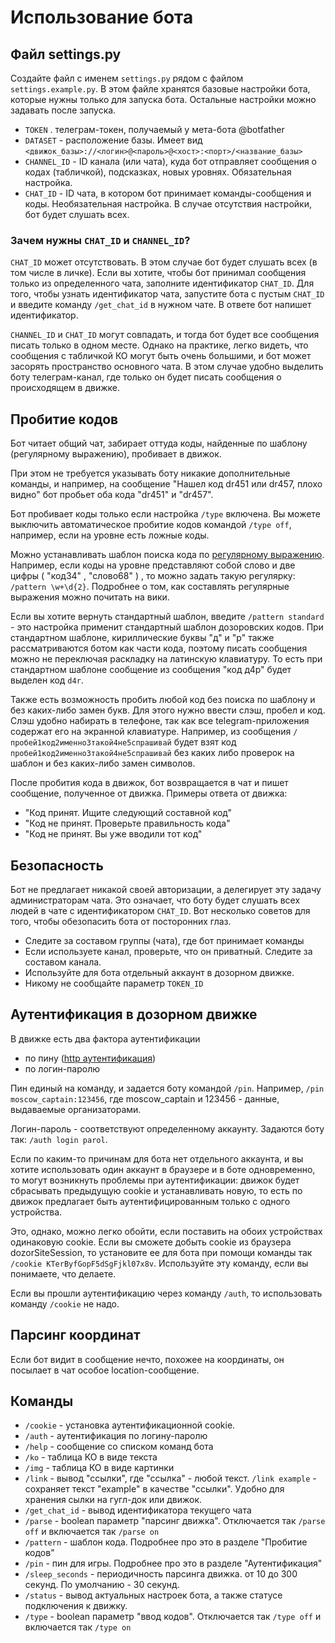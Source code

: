 # Использование бота

## Файл settings.py

Создайте файл с именем `settings.py` рядом с файлом `settings.example.py`. 
В этом файле хранятся базовые настройки бота, которые нужны только для запуска бота.
Остальные настройки можно задавать после запуска.

* `TOKEN` . телеграм-токен, получаемый у мета-бота @botfather
* `DATASET` - расположение базы. Имеет вид `<движок_базы>://<логин>@<пароль>@<хост>:<порт>/<название_базы>`
* `CHANNEL_ID` - ID канала (или чата), куда бот отправляет сообщения о кодах (табличкой), подсказках, новых уровнях. Обязательная настройка.
* `CHAT_ID` - ID чата, в котором бот принимает команды-сообщения и коды. Необязательная настройка. В случае отсутствия настройки, бот будет слушать всех.
 
### Зачем нужны `CHAT_ID` и `CHANNEL_ID`?

`CHAT_ID` может отсутствовать. В этом случае бот будет слушать всех (в том числе в личке).
Если вы хотите, чтобы бот принимал сообщения только из определенного чата, заполните идентификатор `CHAT_ID`.
Для того, чтобы узнать идентификатор чата, запустите бота с пустым `CHAT_ID` и введите команду `/get_chat_id` в нужном чате. 
В ответе бот напишет идентификатор.

`CHANNEL_ID` и `CHAT_ID` могут совпадать, и тогда бот будет все сообщения писать только в одном месте. 
Однако на практике, легко видеть,
что сообщения с табличкой КО могут быть очень большими, и бот может засорять пространство основного чата. В этом случае удобно выделить боту
 телеграм-канал, где только он будет писать сообщения о происходящем в движке.
  
## Пробитие кодов
Бот читает общий чат, забирает оттуда коды, найденные по шаблону (регулярному выражению), пробивает в движок.

При этом не требуется указывать боту никакие дополнительные команды, и например, 
на сообщение "Нашел код dr451 или dr457, плохо видно" бот пробьет оба кода "dr451" и "dr457".

Бот пробивает коды только если настройка `/type` включена. 
Вы можете выключить автоматическое пробитие кодов командой `/type off`, например, если на уровне есть ложные коды.

Можно устанавливать шаблон поиска кода по [регулярному выражению](https://ru.wikipedia.org/wiki/%D0%A0%D0%B5%D0%B3%D1%83%D0%BB%D1%8F%D1%80%D0%BD%D1%8B%D0%B5_%D0%B2%D1%8B%D1%80%D0%B0%D0%B6%D0%B5%D0%BD%D0%B8%D1%8F).
Например, если коды на уровне представляют собой слово и две цифры ( "код34" , "слово68" ) , 
то можно задать такую регулярку: `/pattern \w+\d{2}`. Подробнее о том, как составлять регулярные выражения можно почитать на вики.

Если вы хотите вернуть стандартный шаблон, введите `/pattern standard` - это настройка применит стандартный шаблон дозоровских кодов.
При стандартном шаблоне, кириллические буквы "д" и "р" также рассматриваются ботом как части кода, поэтому писать сообщения можно не переключая
  раскладку на латинскую клавиатуру. То есть при стандартном шаблоне сообщение из сообщения "код д4р" будет выделен код `d4r`.
    
Также есть возможность пробить любой код без поиска по шаблону и без каких-либо замен букв. Для этого нужно ввести слэш, пробел и код.
Слэш удобно набирать в телефоне, так как все telegram-приложения содержат его на экранной клавиатуре. Например, из сообщения
`/ пробей1код2именно3такой4не5спрашивай` будет взят код `пробей1код2именно3такой4не5спрашивай` без каких либо проверок на шаблон и без каких-либо замен символов. 

После пробития кода в движок, бот возвращается в чат и пишет сообщение, полученное от движка. Примеры ответа от движка:

* "Код принят. Ищите следующий составной код" 
* "Код не принят. Проверьте правильность кода"
* "Код не принят. Вы уже вводили тот код"

## Безопасность

Бот не предлагает никакой своей авторизации, а делегирует эту задачу администраторам чата. 
Это означает, что боту будет слушать всех людей в чате с идентификатором `CHAT_ID`. 
Вот несколько советов для того, чтобы обезопасить бота от посторонних глаз.
 
* Следите за составом группы (чата), где бот принимает команды
* Если используете канал, проверьте, что он приватный. Следите за составом канала.
* Используйте для бота отдельный аккаунт в дозорном движке.
* Никому не сообщайте параметр `TOKEN_ID`

## Аутентификация в дозорном движке

В движке есть два фактора аутентификации
* по пину ([http аутентификация](https://en.wikipedia.org/wiki/Basic_access_authentication))
* по логин-паролю

Пин единый на команду, и задается боту командой `/pin`. Например, 
`/pin moscow_captain:123456`, где moscow_captain и 123456 - данные, выдаваемые организаторами.
 
Логин-пароль - соответствуют определенному аккаунту. Задаются боту так: `/auth login parol`.

Если по каким-то причинам для бота нет отдельного аккаунта, и вы хотите использовать один аккаунт в браузере и в боте одновременно,
то могут возникнуть проблемы при аутентификации: движок будет сбрасывать
предыдущую cookie и устанавливать новую, то есть по движок предлагает быть аутентифицированным только с одного устройства.

Это, однако, можно легко обойти, если поставить на обоих устройствах одинаковую cookie. 
Если вы сможете добыть cookie из браузера dozorSiteSession, то установите ее для бота при помощи команды так 
`/cookie KTerByfGopF5dSgFjkl07x8v`. Используйте эту команду, если вы понимаете, что делаете. 

Если вы прошли аутентификацию через команду `/auth`, то использовать команду `/cookie` не надо.

## Парсинг координат

Если бот видит в сообщение нечто, похожее на координаты, он посылает в чат особое location-сообщение.

## Команды
* `/cookie` - установка аутентификационной cookie.
* `/auth` - аутентификация по логину-паролю
* `/help` - сообщение со списком команд бота
* `/ko` - таблица КО в виде текста
* `/img` - таблица КО в виде картинки
* `/link` - вывод "ссылки", где "ссылка" - любой текст. `/link example` - сохраняет текст "example" в качестве "ссылки". Удобно для хранения сылки на гугл-док или движок.
* `/get_chat_id` - вывод идентификатора текущего чата
* `/parse` - boolean параметр "парсинг движка". Отключается так `/parse off` и включается так `/parse on`   
* `/pattern` - шаблон кода. Подробнее про это в разделе "Пробитие кодов"
* `/pin` - пин для игры. Подробнее про это в разделе "Аутентификация"
* `/sleep_seconds` - периодичность парсинга движка. от 10 до 300 секунд. По умолчанию - 30 секунд.   
* `/status` - вывод актуальных настроек бота, а также статусе подключения к движку.
* `/type` - boolean параметр "ввод кодов". Отключается так `/type off` и включается так `/type on`
